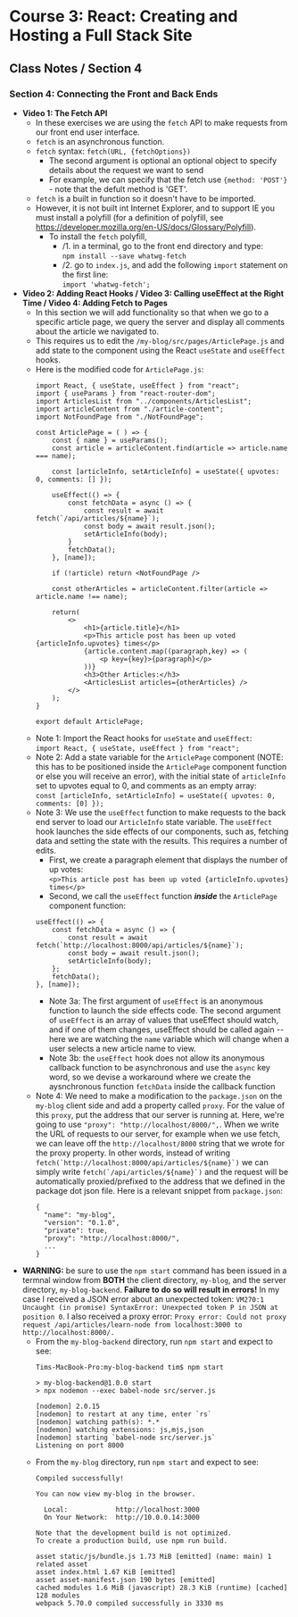 # Course 3: React: Creating and Hosting a Full Stack Site
## Class Notes / Section 4

### Section 4: Connecting the Front and Back Ends
- __Video 1: The Fetch API__
  - In these exercises we are using the `fetch` API to make requests from our front end user interface.
  - `fetch` is an asynchronous function.
  - `fetch` syntax: `fetch(URL, {fetchOptions})`
    - The second argument is optional an optional object to specify details about the request we want to send
    - For example, we can specify that the  fetch use `{method: 'POST'}` - note that the defult method is 'GET'.
  - `fetch` is a built in function so it doesn't have to be imported.
  - However, it is not built int Internet Explorer, and to support IE you must install a polyfill (for a definition of polyfill, see <https://developer.mozilla.org/en-US/docs/Glossary/Polyfill>).
    - To install the `fetch` polyfill, 
      - /1. in a terminal, go to the front end directory and type:   
        `npm install --save whatwg-fetch`
      - /2. go to `index.js`, and add the following `import` statement on the first line:   
        `import 'whatwg-fetch';`
- __Video 2: Adding React Hooks / Video 3: Calling useEffect at the Right Time / Video 4: Adding Fetch to Pages__
  - In this section we will add functionality so that when we go to a specific article page, we query the server and display all comments about the article we navigated to.
  - This requires us to edit the `/my-blog/src/pages/ArticlePage.js` and add state to the component using the React `useState` and `useEffect` hooks.
  - Here is the modified code for `ArticlePage.js`:
    ```
    import React, { useState, useEffect } from "react";
    import { useParams } from "react-router-dom";
    import ArticlesList from "../components/ArticlesList";
    import articleContent from "./article-content";
    import NotFoundPage from "./NotFoundPage";

    const ArticlePage = ( ) => {
        const { name } = useParams();
        const article = articleContent.find(article => article.name === name);

        const [articleInfo, setArticleInfo] = useState({ upvotes: 0, comments: [] });

        useEffect(() => {
            const fetchData = async () => {
                const result = await fetch(`/api/articles/${name}`);
                const body = await result.json();
                setArticleInfo(body);
            }
            fetchData();
        }, [name]);

        if (!article) return <NotFoundPage />

        const otherArticles = articleContent.filter(article => article.name !== name);

        return(
            <>
                <h1>{article.title}</h1>
                <p>This article post has been up voted {articleInfo.upvotes} times</p>
                {article.content.map((paragraph,key) => (
                    <p key={key}>{paragraph}</p>
                ))}
                <h3>Other Articles:</h3>
                <ArticlesList articles={otherArticles} />
            </>
        );
    }

    export default ArticlePage;
    ```
  - Note 1: Import the React hooks for `useState` and `useEffect`:    
    `import React, { useState, useEffect } from "react";`
  - Note 2: Add a state variable for the `ArticlePage` component (NOTE: this has to be positioned inside the `ArticlePage` component function or else you will receive an error), with the initial state of `articleInfo` set to upvotes equal to 0, and comments as an empty array:   
    `const [articleInfo, setArticleInfo] = useState({ upvotes: 0, comments: [0] });`
  - Note 3: We use the `useEffect` function to make requests to the back end server to load our `ArticleInfo` state variable. The `useEffect` hook launches the side effects of our components, such as, fetching data and setting the state with the results. This requires a number of edits.
    - First, we create a paragraph element that displays the number of up votes:    
      `<p>This article post has been up voted {articleInfo.upvotes} times</p>`
    - Second, we call the `useEffect` function ___inside___ the `ArticlePage` component function:
    ```
    useEffect(() => {
        const fetchData = async () => {
            const result = await fetch(`http://localhost:8000/api/articles/${name}`);
            const body = await result.json();
            setArticleInfo(body);
        };
        fetchData();
    }, [name]);   
    ```
      - Note 3a: The first argument of `useEffect` is an anonymous function to launch the side effects code. The second argument of `useEffect` is an array of values that useEffect should watch, and if one of them changes, useEffect should be called again -- here we are watching the `name` variable which will change when a user selects a new article name to view.
      - Note 3b: the `useEffect` hook does not allow its anonymous callback function to be asynchronous and use the `async` key word, so we devise a workaround where we create the aysnchronous function `fetchData` inside the callback function
  - Note 4: We need to make a modification to the `package.json` on the `my-blog` client side and add a property called `proxy`. For the value of this `proxy`, put the address that our server is running at. Here, we're going to use `"proxy": "http://localhost/8000/",`. When we write the URL of requests to our server, for example when we use fetch, we can leave off the `http://localhost/8000` string that we wrote for the proxy property. In other words, instead of writing ``fetch(`http://localhost:8000/api/articles/${name}`)`` we can simply write ``fetch(`/api/articles/${name}`)`` and the request will be automatically proxied/prefixed to the address that we defined in the package dot json file. Here is a relevant snippet from `package.json`:
    ```
    {
      "name": "my-blog",
      "version": "0.1.0",
      "private": true,
      "proxy": "http://localhost:8000/",
      ...
    }
    ```
- __WARNING:__ be sure to use the `npm start` command has been issued in a termnal window from __BOTH__ the client directory, `my-blog`, and the server directory, `my-blog-backend`. __Failure to do so will result in errors!__ In my case I received a JSON error about an unexpected token: `VM270:1 Uncaught (in promise) SyntaxError: Unexpected token P in JSON at position 0`. I also received a proxy error: `Proxy error: Could not proxy request /api/articles/learn-node from localhost:3000 to http://localhost:8000/.`
  - From the `my-blog-backend` directory, run `npm start` and expect to see:
    ```
    Tims-MacBook-Pro:my-blog-backend tim$ npm start

    > my-blog-backend@1.0.0 start
    > npx nodemon --exec babel-node src/server.js

    [nodemon] 2.0.15
    [nodemon] to restart at any time, enter `rs`
    [nodemon] watching path(s): *.*
    [nodemon] watching extensions: js,mjs,json
    [nodemon] starting `babel-node src/server.js`
    Listening on port 8000
    ```
  - From the `my-blog` directory, run `npm start` and expect to see:
    ```
    Compiled successfully!

    You can now view my-blog in the browser.

      Local:            http://localhost:3000
      On Your Network:  http://10.0.0.14:3000

    Note that the development build is not optimized.
    To create a production build, use npm run build.

    asset static/js/bundle.js 1.73 MiB [emitted] (name: main) 1 related asset
    asset index.html 1.67 KiB [emitted]
    asset asset-manifest.json 190 bytes [emitted]
    cached modules 1.6 MiB (javascript) 28.3 KiB (runtime) [cached] 128 modules
    webpack 5.70.0 compiled successfully in 3330 ms
    
    ```

